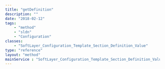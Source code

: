 ```yaml
---
title: "getDefinition"
description: ""
date: "2018-02-12"
tags:
    - "method"
    - "sldn"
    - "Configuration"
classes:
    - "SoftLayer_Configuration_Template_Section_Definition_Value"
type: "reference"
layout: "method"
mainService : "SoftLayer_Configuration_Template_Section_Definition_Value"
---
```

